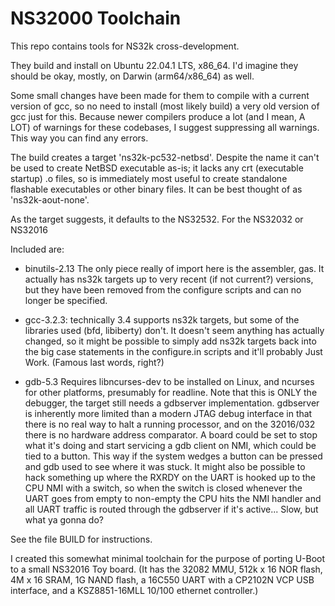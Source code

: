 # NS32000 Toolchain
This repo contains tools for NS32k cross-development.

They build and install on Ubuntu 22.04.1 LTS, x86_64.
I'd imagine they should be okay, mostly, on Darwin (arm64/x86_64)
as well.

Some small changes have been made for them to compile with a current
version of gcc, so no need to install (most likely build) a very old
version of gcc just for this. Because newer compilers produce a lot
(and I mean, A LOT) of warnings for these codebases, I suggest
suppressing all warnings.  This way you can find any errors.

The build creates a target 'ns32k-pc532-netbsd'.  Despite the name it
can't be used to create NetBSD executable as-is; it lacks any crt
(executable startup) .o files, so is immediately most useful to create
standalone flashable executables or other binary files.  It can be best
thought of as 'ns32k-aout-none'.

As the target suggests, it defaults to the NS32532. For the NS32032 or
NS32016 

Included are:

* binutils-2.13
  The only piece really of import here is the assembler, gas.  It actually
  has ns32k targets up to very recent (if not current?) versions, but they
  have been removed from the configure scripts and can no longer be specified.

* gcc-3.2.3: technically 3.4 supports ns32k targets, but some of the
  libraries used (bfd, libiberty) don't.  It doesn't seem anything has
  actually changed, so it might be possible to simply add ns32k
  targets back into the big case statements in the configure.in
  scripts and it'll probably Just Work.  (Famous last words, right?)

* gdb-5.3
  Requires libncurses-dev to be installed on Linux, and ncurses for other
  platforms, presumably for readline.
  Note that this is ONLY the debugger, the target still needs a gdbserver
  implementation.  gdbserver is inherently more limited than a modern JTAG
  debug interface in that there is no real way to halt a running processor,
  and on the 32016/032 there is no hardware address comparator.  A board
  could be set to stop what it's doing and start servicing a gdb client on
  NMI, which could be tied to a button.  This way if the system wedges a
  button can be pressed and gdb used to see where it was stuck.  It might
  also be possible to hack something up where the RXRDY on the UART is
  hooked up to the CPU NMI with a switch, so when the switch is closed
  whenever the UART goes from empty to non-empty the CPU hits the NMI handler
  and all UART traffic is routed through the gdbserver if it's active...
  Slow, but what ya gonna do?

See the file BUILD for instructions.

I created this somewhat minimal toolchain for the purpose of porting U-Boot
to a small NS32016 Toy board.  (It has the 32082 MMU, 512k x 16 NOR flash,
4M x 16 SRAM, 1G NAND flash, a 16C550 UART with a CP2102N VCP USB interface,
and a KSZ8851-16MLL 10/100 ethernet controller.)
